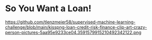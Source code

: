 # So You Want a Loan!

https://github.com/tlenzmeier58/supervised-machine-learning-challenge/blob/main/kisspng-loan-credit-risk-finance-clip-art-crazy-person-pictures-5aa95e9233ce04.3591579915210492342122.png
